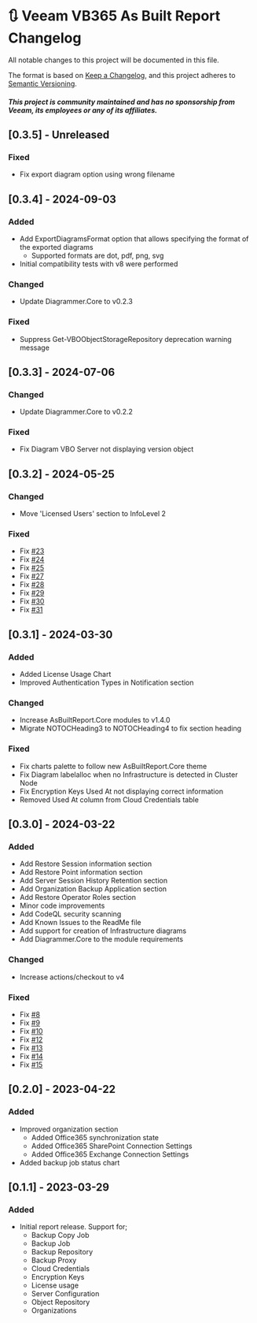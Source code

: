 # :arrows_clockwise: Veeam VB365 As Built Report Changelog

All notable changes to this project will be documented in this file.

The format is based on [Keep a Changelog](https://keepachangelog.com/en/1.0.0/),
and this project adheres to [Semantic Versioning](https://semver.org/spec/v2.0.0.html).

##### This project is community maintained and has no sponsorship from Veeam, its employees or any of its affiliates.

## [0.3.5] - Unreleased

### Fixed

- Fix export diagram option using wrong filename

## [0.3.4] - 2024-09-03

### Added

- Add ExportDiagramsFormat option that allows specifying the format of the exported diagrams
  - Supported formats are dot, pdf, png, svg
- Initial compatibility tests with v8 were performed

### Changed

- Update Diagrammer.Core to v0.2.3

### Fixed

- Suppress Get-VBOObjectStorageRepository deprecation warning message

## [0.3.3] - 2024-07-06

### Changed

- Update Diagrammer.Core to v0.2.2

### Fixed

- Fix Diagram VBO Server not displaying version object

## [0.3.2] - 2024-05-25

### Changed

- Move 'Licensed Users' section to InfoLevel 2

### Fixed

- Fix [#23](https://github.com/AsBuiltReport/AsBuiltReport.Veeam.VB365/issues/23)
- Fix [#24](https://github.com/AsBuiltReport/AsBuiltReport.Veeam.VB365/issues/24)
- Fix [#25](https://github.com/AsBuiltReport/AsBuiltReport.Veeam.VB365/issues/25)
- Fix [#27](https://github.com/AsBuiltReport/AsBuiltReport.Veeam.VB365/issues/27)
- Fix [#28](https://github.com/AsBuiltReport/AsBuiltReport.Veeam.VB365/issues/28)
- Fix [#29](https://github.com/AsBuiltReport/AsBuiltReport.Veeam.VB365/issues/29)
- Fix [#30](https://github.com/AsBuiltReport/AsBuiltReport.Veeam.VB365/issues/30)
- Fix [#31](https://github.com/AsBuiltReport/AsBuiltReport.Veeam.VB365/issues/31)

## [0.3.1] - 2024-03-30

### Added

- Added License Usage Chart
- Improved Authentication Types in Notification section

### Changed

- Increase AsBuiltReport.Core modules to v1.4.0
- Migrate NOTOCHeading3 to NOTOCHeading4 to fix section heading

### Fixed

- Fix charts palette to follow new AsBuiltReport.Core theme
- Fix Diagram labelalloc when no Infrastructure is detected in Cluster Node
- Fix Encryption Keys Used At not displaying correct information
- Removed Used At column from Cloud Credentials table

## [0.3.0] - 2024-03-22

### Added

- Add Restore Session information section
- Add Restore Point information section
- Add Server Session History Retention section
- Add Organization Backup Application section
- Add Restore Operator Roles section
- Minor code improvements
- Add CodeQL security scanning
- Add Known Issues to the ReadMe file
- Add support for creation of Infrastructure diagrams
- Add Diagrammer.Core to the module requirements

### Changed

- Increase actions/checkout to v4

### Fixed

- Fix [#8](https://github.com/AsBuiltReport/AsBuiltReport.Veeam.VB365/issues/8)
- Fix [#9](https://github.com/AsBuiltReport/AsBuiltReport.Veeam.VB365/issues/9)
- Fix [#10](https://github.com/AsBuiltReport/AsBuiltReport.Veeam.VB365/issues/10)
- Fix [#12](https://github.com/AsBuiltReport/AsBuiltReport.Veeam.VB365/issues/12)
- Fix [#13](https://github.com/AsBuiltReport/AsBuiltReport.Veeam.VB365/issues/13)
- Fix [#14](https://github.com/AsBuiltReport/AsBuiltReport.Veeam.VB365/issues/14)
- Fix [#15](https://github.com/AsBuiltReport/AsBuiltReport.Veeam.VB365/issues/15)

## [0.2.0] - 2023-04-22

### Added
- Improved organization section
  - Added Office365 synchronization state
  - Added Office365 SharePoint Connection Settings
  - Added Office365 Exchange Connection Settings
- Added backup job status chart

## [0.1.1] - 2023-03-29

### Added
- Initial report release. Support for;
    - Backup Copy Job
    - Backup Job
    - Backup Repository
    - Backup Proxy
    - Cloud Credentials
    - Encryption Keys
    - License usage
    - Server Configuration
    - Object Repository
    - Organizations

